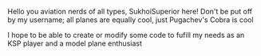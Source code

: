 Hello you aviation nerds of all types, SukhoiSuperior here!
Don't be put off by my username; all planes are equally cool, just Pugachev's Cobra is cool

I hope to be able to create or modify some code to fufill my needs as an KSP player and a model plane enthusiast


<!---
SukhoiSuperior/SukhoiSuperior is a ✨ special ✨ repository because its `README.md` (this file) appears on your GitHub profile.
You can click the Preview link to take a look at your changes.
--->
